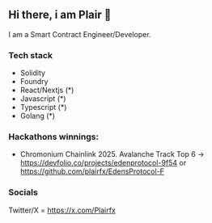 ## Hi there, i am Plair 👋


I am a Smart Contract Engineer/Developer.

### Tech stack
- Solidity
- Foundry
- React/Nextjs (*)
- Javascript (*)
- Typescript (*)
- Golang (*)



### Hackathons winnings:
- Chromonium Chainlink 2025. Avalanche Track Top 6 -> https://devfolio.co/projects/edenprotocol-9f54 or https://github.com/plairfx/EdensProtocol-F


### Socials 
Twitter/X = https://x.com/Plairfx



